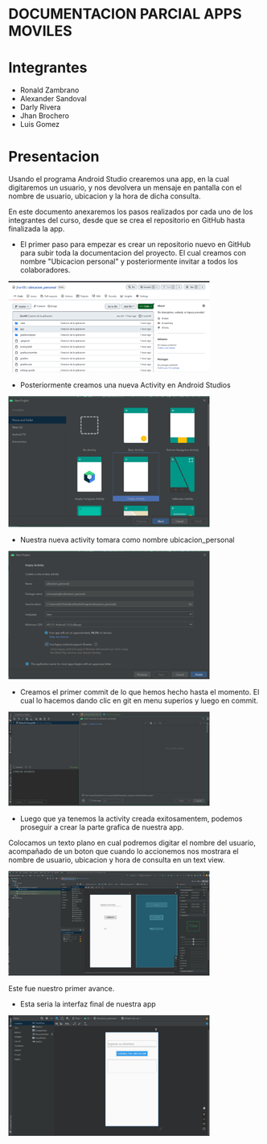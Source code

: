 # DOCUMENTACION PARCIAL APPS MOVILES

# Integrantes

* Ronald Zambrano
* Alexander Sandoval
* Darly Rivera
* Jhan Brochero
* Luis Gomez

# Presentacion

Usando el programa Android Studio crearemos una app, en la cual digitaremos un usuario, y nos devolvera un mensaje en pantalla con el nombre de usuario, ubicacion y la hora de dicha consulta.

En este documento anexaremos los pasos realizados por cada uno de los integrantes del curso, desde que se crea el repositorio en GitHub hasta finalizada la app.




* El primer paso para empezar es crear un repositorio nuevo en GitHub para subir toda la documentacion del proyecto. El cual creamos con nombre "Ubicacion personal" y posteriormente invitar a todos los colaboradores.

<img src="./IMG/IMG_1.png" width="400px"> 

* Posteriormente creamos una nueva Activity en Android Studios

<img src="./IMG/IMG_2.png" width="400px"> 

* Nuestra nueva activity tomara como nombre ubicacion_personal

<img src="./IMG/IMG_3.png" width="400px"> 

* Creamos el primer commit de lo que hemos hecho hasta el momento. El cual lo hacemos dando clic en git en menu superios y luego en commit. 

<img src="./IMG/IMG_4.png" width="400px"> 

* Luego que ya tenemos la activity creada exitosamentem, podemos proseguir a crear la parte grafica de nuestra app.

Colocamos un texto plano en cual podremos digitar el nombre del usuario, acompañado de un boton que cuando lo accionemos nos mostrara el nombre de usuario, ubicacion y hora de consulta en un text view. 

<img src="./IMG/img_5 (2).jpeg" width="400px"> 

Este fue nuestro primer avance.

* Esta seria la interfaz final de nuestra app

<img src="./IMG/img_10.jpeg" width="400px">